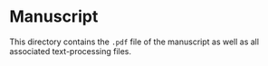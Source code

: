 # Manuscript

This directory contains the `.pdf` file of the manuscript as well as all associated text-processing files.
